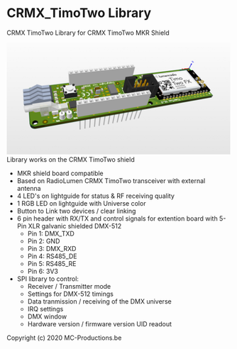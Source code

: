 # CRMX_TimoTwo Library
CRMX TimoTwo Library for CRMX TimoTwo MKR Shield

![](images/MKR-CRMXTimoTwo.png)
Library works on the CRMX TimoTwo shield
- MKR shield board compatible
- Based on RadioLumen CRMX TimoTwo transceiver with external antenna
- 4 LED's on lightguide for status & RF receiving quality
- 1 RGB LED on lightguide with Universe color
- Button to Link two devices / clear linking
- 6 pin header with RX/TX and control signals for extention board with 5-Pin XLR galvanic shielded DMX-512
  - Pin 1: DMX_TXD
  - Pin 2: GND
  - Pin 3: DMX_RXD
  - Pin 4: RS485_DE
  - Pin 5: RS485_RE
  - Pin 6: 3V3
- SPI library to control:
  - Receiver / Transmitter mode
  - Settings for DMX-512 timings
  - Data tranmission / receiving of the DMX universe
  - IRQ settings
  - DMX window
  - Hardware version / firmware version UID readout
  
Copyright (c) 2020 MC-Productions.be
